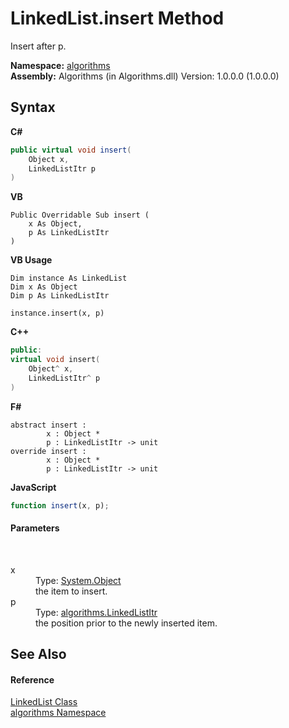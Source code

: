 # LinkedList.insert Method 
 

Insert after p.

**Namespace:**&nbsp;<a href="82f88b43-fdc9-bc99-9558-75fce96d448f">algorithms</a><br />**Assembly:**&nbsp;Algorithms (in Algorithms.dll) Version: 1.0.0.0 (1.0.0.0)

## Syntax

**C#**<br />
``` C#
public virtual void insert(
	Object x,
	LinkedListItr p
)
```

**VB**<br />
``` VB
Public Overridable Sub insert ( 
	x As Object,
	p As LinkedListItr
)
```

**VB Usage**<br />
``` VB Usage
Dim instance As LinkedList
Dim x As Object
Dim p As LinkedListItr

instance.insert(x, p)
```

**C++**<br />
``` C++
public:
virtual void insert(
	Object^ x, 
	LinkedListItr^ p
)
```

**F#**<br />
``` F#
abstract insert : 
        x : Object * 
        p : LinkedListItr -> unit 
override insert : 
        x : Object * 
        p : LinkedListItr -> unit 
```

**JavaScript**<br />
``` JavaScript
function insert(x, p);
```


#### Parameters
&nbsp;<dl><dt>x</dt><dd>Type: <a href="http://msdn2.microsoft.com/en-us/library/e5kfa45b" target="_blank">System.Object</a><br />the item to insert.</dd><dt>p</dt><dd>Type: <a href="0f7757bf-b7e3-8d59-981c-72fae99552f0">algorithms.LinkedListItr</a><br />the position prior to the newly inserted item.</dd></dl>

## See Also


#### Reference
<a href="9e9192c3-e9fe-0d0d-6b79-ded6dbd5d22b">LinkedList Class</a><br /><a href="82f88b43-fdc9-bc99-9558-75fce96d448f">algorithms Namespace</a><br />